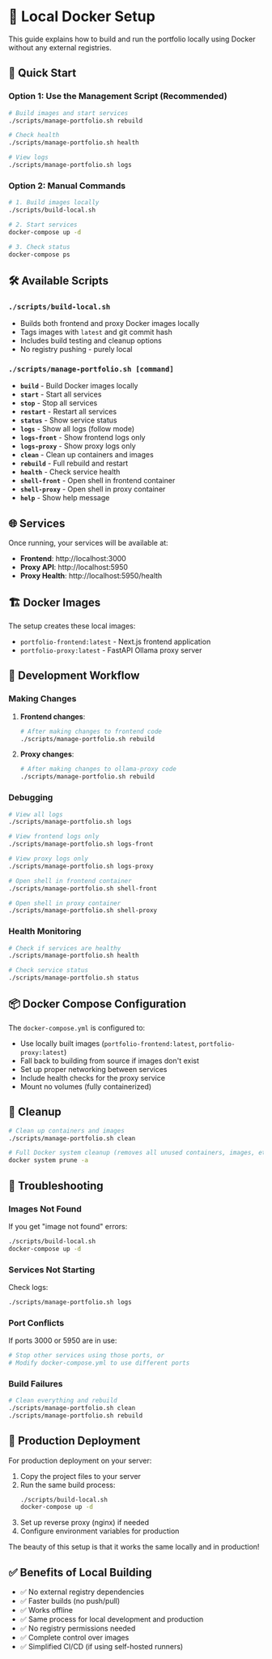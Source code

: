 # 🐳 Local Docker Setup

This guide explains how to build and run the portfolio locally using Docker without any external registries.

## 🚀 Quick Start

### Option 1: Use the Management Script (Recommended)

```bash
# Build images and start services
./scripts/manage-portfolio.sh rebuild

# Check health
./scripts/manage-portfolio.sh health

# View logs
./scripts/manage-portfolio.sh logs
```

### Option 2: Manual Commands

```bash
# 1. Build images locally
./scripts/build-local.sh

# 2. Start services
docker-compose up -d

# 3. Check status
docker-compose ps
```

## 🛠️ Available Scripts

### `./scripts/build-local.sh`
- Builds both frontend and proxy Docker images locally
- Tags images with `latest` and git commit hash
- Includes build testing and cleanup options
- No registry pushing - purely local

### `./scripts/manage-portfolio.sh [command]`
- **`build`** - Build Docker images locally
- **`start`** - Start all services
- **`stop`** - Stop all services  
- **`restart`** - Restart all services
- **`status`** - Show service status
- **`logs`** - Show all logs (follow mode)
- **`logs-front`** - Show frontend logs only
- **`logs-proxy`** - Show proxy logs only
- **`clean`** - Clean up containers and images
- **`rebuild`** - Full rebuild and restart
- **`health`** - Check service health
- **`shell-front`** - Open shell in frontend container
- **`shell-proxy`** - Open shell in proxy container
- **`help`** - Show help message

## 🌐 Services

Once running, your services will be available at:

- **Frontend**: http://localhost:3000
- **Proxy API**: http://localhost:5950
- **Proxy Health**: http://localhost:5950/health

## 🏗️ Docker Images

The setup creates these local images:

- `portfolio-frontend:latest` - Next.js frontend application
- `portfolio-proxy:latest` - FastAPI Ollama proxy server

## 🔧 Development Workflow

### Making Changes

1. **Frontend changes**:
   ```bash
   # After making changes to frontend code
   ./scripts/manage-portfolio.sh rebuild
   ```

2. **Proxy changes**:
   ```bash
   # After making changes to ollama-proxy code
   ./scripts/manage-portfolio.sh rebuild
   ```

### Debugging

```bash
# View all logs
./scripts/manage-portfolio.sh logs

# View frontend logs only
./scripts/manage-portfolio.sh logs-front

# View proxy logs only
./scripts/manage-portfolio.sh logs-proxy

# Open shell in frontend container
./scripts/manage-portfolio.sh shell-front

# Open shell in proxy container  
./scripts/manage-portfolio.sh shell-proxy
```

### Health Monitoring

```bash
# Check if services are healthy
./scripts/manage-portfolio.sh health

# Check service status
./scripts/manage-portfolio.sh status
```

## 📦 Docker Compose Configuration

The `docker-compose.yml` is configured to:

- Use locally built images (`portfolio-frontend:latest`, `portfolio-proxy:latest`)
- Fall back to building from source if images don't exist
- Set up proper networking between services
- Include health checks for the proxy service
- Mount no volumes (fully containerized)

## 🧹 Cleanup

```bash
# Clean up containers and images
./scripts/manage-portfolio.sh clean

# Full Docker system cleanup (removes all unused containers, images, etc.)
docker system prune -a
```

## 🚨 Troubleshooting

### Images Not Found
If you get "image not found" errors:
```bash
./scripts/build-local.sh
docker-compose up -d
```

### Services Not Starting
Check logs:
```bash
./scripts/manage-portfolio.sh logs
```

### Port Conflicts
If ports 3000 or 5950 are in use:
```bash
# Stop other services using those ports, or
# Modify docker-compose.yml to use different ports
```

### Build Failures
```bash
# Clean everything and rebuild
./scripts/manage-portfolio.sh clean
./scripts/manage-portfolio.sh rebuild
```

## 🔄 Production Deployment

For production deployment on your server:

1. Copy the project files to your server
2. Run the same build process:
   ```bash
   ./scripts/build-local.sh
   docker-compose up -d
   ```
3. Set up reverse proxy (nginx) if needed
4. Configure environment variables for production

The beauty of this setup is that it works the same locally and in production!

## ✅ Benefits of Local Building

- ✅ No external registry dependencies
- ✅ Faster builds (no push/pull)
- ✅ Works offline
- ✅ Same process for local development and production
- ✅ No registry permissions needed
- ✅ Complete control over images
- ✅ Simplified CI/CD (if using self-hosted runners)
